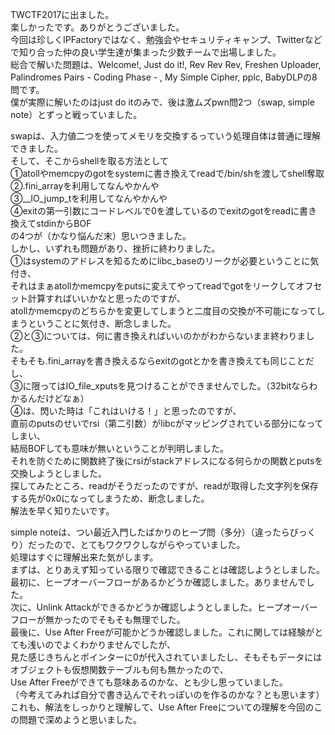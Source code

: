 TWCTF2017に出ました。  
楽しかったです。ありがとうございました。  
今回は珍しくIPFactoryではなく、勉強会やセキュリティキャンプ、Twitterなどで知り合った仲の良い学生達が集まった少数チームで出場しました。  
総合で解いた問題は、Welcome!, Just do it!, Rev Rev Rev, Freshen Uploader, Palindromes Pairs - Coding Phase - , My Simple Cipher, pplc, BabyDLPの8問です。  
僕が実際に解いたのはjust do itのみで、後は激ムズpwn問2つ（swap, simple note）とずっと戦っていました。  
  
swapは、入力値二つを使ってメモリを交換するっていう処理自体は普通に理解できました。  
そして、そこからshellを取る方法として  
①atollやmemcpyのgotをsystemに書き換えてreadで/bin/shを渡してshell奪取  
②.fini\_arrayを利用してなんやかんや  
③\_\_IO\_jump\_tを利用してなんやかんや  
④exitの第一引数にコードレベルで0を渡しているのでexitのgotをreadに書き換えてstdinからBOF  
の4つが（かなり悩んだ末）思いつきました。  
しかし、いずれも問題があり、挫折に終わりました。  
①はsystemのアドレスを知るためにlibc\_baseのリークが必要ということに気付き、  
それはまぁatollかmemcpyをputsに変えてやってreadでgotをリークしてオフセット計算すればいいかなと思ったのですが、  
atollかmemcpyのどちらかを変更してしまうと二度目の交換が不可能になってしまうということに気付き、断念しました。  
②と③については、何に書き換えればいいのかがわからないまま終わりました。  
そもそも.fini\_arrayを書き換えるならexitのgotとかを書き換えても同じことだし、  
③に限ってはIO\_file\_xputsを見つけることができませんでした。（32bitならわかるんだけどなぁ）  
④は、閃いた時は「これはいける！」と思ったのですが、  
直前のputsのせいでrsi（第二引数）がlibcがマッピングされている部分になってしまい、  
結局BOFしても意味が無いということが判明しました。  
それを防ぐために関数終了後にrsiがstackアドレスになる何らかの関数とputsを交換しようとしました。  
探してみたところ、readがそうだったのですが、readが取得した文字列を保存する先が0x0になってしまうため、断念しました。  
解法を早く知りたいです。  
  
simple noteは、つい最近入門したばかりのヒープ問（多分）（違ったらびっくり）だったので、とてもワクワクしながらやっていました。  
処理はすぐに理解出来た気がします。  
まずは、とりあえず知っている限りで確認できることは確認しようとしました。  
最初に、ヒープオーバーフローがあるかどうか確認しました。ありませんでした。  
次に、Unlink Attackができるかどうか確認しようとしました。ヒープオーバーフローが無かったのでそもそも無理でした。  
最後に、Use After Freeが可能かどうか確認しました。これに関しては経験がとても浅いのでよくわかりませんでしたが、  
見た感じきちんとポインターに0が代入されていましたし、そもそもデータにはオブジェクトも仮想関数テーブルも何も無かったので、  
Use After Freeができても意味あるのかな、とも少し思っていました。  
（今考えてみれば自分で書き込んでそれっぽいのを作るのかな？とも思います）  
これも、解法をしっかりと理解して、Use After Freeについての理解を今回のこの問題で深めようと思いました。  

